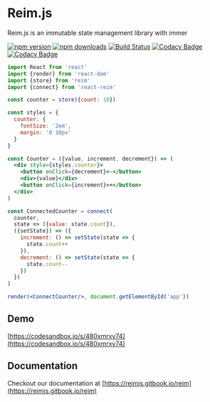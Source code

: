 # Reim.js

Reim.js is an immutable state management library with immer

[![npm version](https://img.shields.io/npm/v/reim.svg)](https://www.npmjs.com/package/reim) [![npm downloads](https://img.shields.io/npm/dm/reim.svg)](https://www.npmjs.com/package/reim) [![Build Status](https://travis-ci.org/IniZio/reim.svg?branch=master)](https://travis-ci.org/IniZio/reim) [![Codacy Badge](https://api.codacy.com/project/badge/Coverage/1560c0832a3a41df8bfe51083fd92c20)](https://www.codacy.com/app/inizio/reim?utm_source=github.com&utm_medium=referral&utm_content=IniZio/reim&utm_campaign=Badge_Coverage) [![Codacy Badge](https://api.codacy.com/project/badge/Grade/1560c0832a3a41df8bfe51083fd92c20)](https://www.codacy.com/project/inizio/reim/dashboard?utm_source=github.com&amp;utm_medium=referral&amp;utm_content=IniZio/reim&amp;utm_campaign=Badge_Grade_Dashboard)

```jsx
import React from 'react'
import {render} from 'react-dom'
import {store} from 'reim'
import {connect} from 'react-reim'

const counter = store({count: 10})

const styles = {
  counter: {
    fontSize: '2em',
    margin: '0 10px'
  }
}

const Counter = ({value, increment, decrement}) => (
  <div style={styles.counter}>
    <button onClick={decrement}>-</button>
    <div>{value}</div>
    <button onClick={increment}>+</button>
  </div>
)

const ConnectedCounter = connect(
  counter,
  state => ({value: state.count}),
  ({setState}) => ({
    increment: () => setState(state => {
      state.count++
    }),
    decrement: () => setState(state => {
      state.count--
    })
  })
)

render(<ConnectCounter/>, document.getElementById('app'))
```

## Demo

[https://codesandbox.io/s/480xmrxy74](https://codesandbox.io/s/480xmrxy74)

## Documentation

Checkout our documentation at [https://reimjs.gitbook.io/reim](https://reimjs.gitbook.io/reim)

